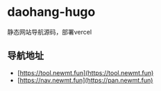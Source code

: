 # daohang-hugo
静态网站导航源码，部署vercel

## 导航地址
- [https://tool.newmt.fun](https://tool.newmt.fun) 
- [https://nav.newmt.fun](https://pan.newmt.fun) 